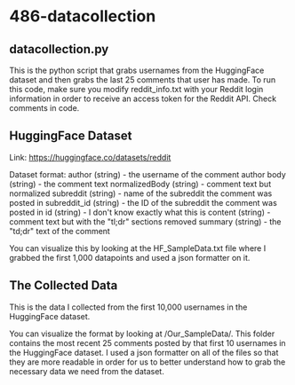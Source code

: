 # 486-datacollection



## datacollection.py

This is the python script that grabs usernames from the HuggingFace dataset and then grabs the last 25 comments that user has made. To run this code, make sure you modify reddit_info.txt with your Reddit login information in order to receive an access token for the Reddit API. Check comments in code.


## HuggingFace Dataset

Link: https://huggingface.co/datasets/reddit

Dataset format: 
author (string) - the username of the comment author
body (string) - the comment text
normalizedBody (string) - comment text but normalized
subreddit (string) - name of the subreddit the comment was posted in
subreddit_id (string) - the ID of the subreddit the comment was posted in 
id (string) - I don't know exactly what this is
content (string) - comment text but with the "tl;dr" sections removed
summary (string) - the "td;dr" text of the comment

You can visualize this by looking at the HF_SampleData.txt file where I grabbed the first 1,000 datapoints and used a json formatter on it.


## The Collected Data

This is the data I collected from the first 10,000 usernames in the HuggingFace dataset. 

You can visualize the format by looking at /Our_SampleData/. This folder contains the most recent 25 comments posted by that first 10 usernames in the HuggingFace dataset. I used a json formatter on all of the files so that they are more readable in order for us to better understand how to grab the necessary data we need from the dataset.
